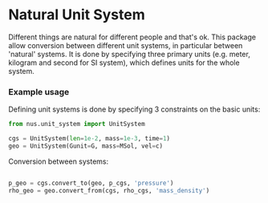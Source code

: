 # Natural Unit System

Different things are natural for different people and that's ok.
This package allow conversion between different unit systems, in particular between 'natural' systems. It is done by specifying three primary units (e.g. meter, kilogram and second for SI system), which defines units for the whole system.

### Example usage

Defining unit systems is done by specifying 3 constraints on the basic units:

``` python
from nus.unit_system import UnitSystem

cgs = UnitSystem(len=1e-2, mass=1e-3, time=1)
geo = UnitSystem(Gunit=G, mass=MSol, vel=c)
```

Conversion between systems:

``` python

p_geo = cgs.convert_to(geo, p_cgs, 'pressure')
rho_geo = geo.convert_from(cgs, rho_cgs, 'mass_density')

```
